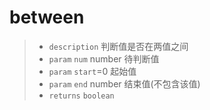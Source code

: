 # between

> - `description` 判断值是否在两值之间
> - `param` `num` number 待判断值
> - `param` `start`=0 起始值
> - `param` `end` number 结束值(不包含该值)
> - `returns` `boolean`
